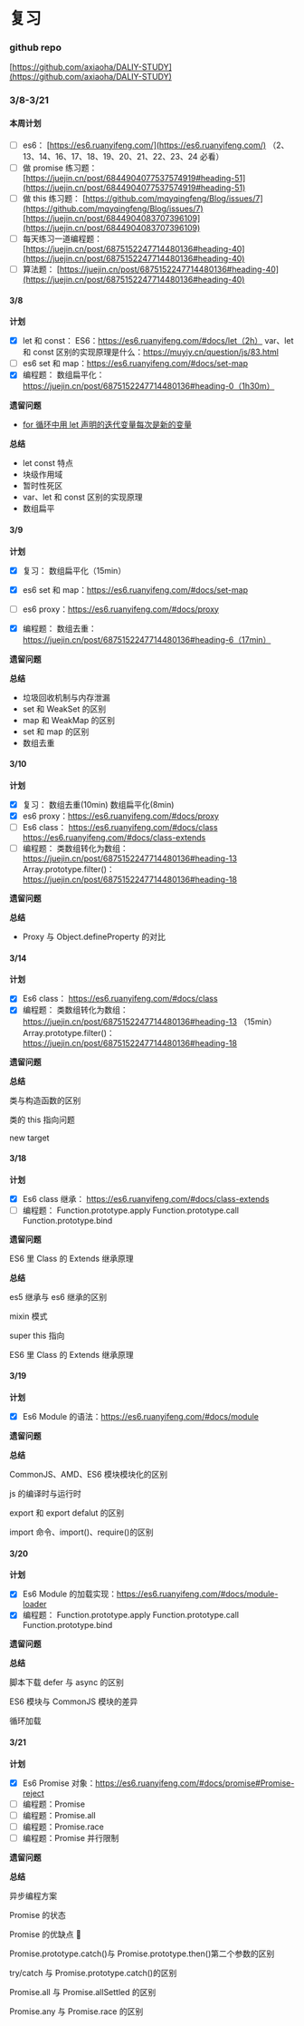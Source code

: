 # 复习

### github repo

[https://github.com/axiaoha/DALIY-STUDY](https://github.com/axiaoha/DALIY-STUDY)

### 3/8-3/21

#### 本周计划

- [ ] es6：
      [https://es6.ruanyifeng.com/](https://es6.ruanyifeng.com/) （2、13、14、16、17、18、19、20、21、22、23、24 必看）
- [ ] 做 promise 练习题：
      [https://juejin.cn/post/6844904077537574919#heading-51](https://juejin.cn/post/6844904077537574919#heading-51)
- [ ] 做 this 练习题：
      [https://github.com/mqyqingfeng/Blog/issues/7](https://github.com/mqyqingfeng/Blog/issues/7)
      [https://juejin.cn/post/6844904083707396109](https://juejin.cn/post/6844904083707396109)
- [ ] 每天练习一道编程题：
      [https://juejin.cn/post/6875152247714480136#heading-40](https://juejin.cn/post/6875152247714480136#heading-40)
- [ ] 算法题：
      [https://juejin.cn/post/6875152247714480136#heading-40](https://juejin.cn/post/6875152247714480136#heading-40)

#### 3/8

**计划**

- [x] let 和 const：
      ES6：https://es6.ruanyifeng.com/#docs/let（2h）
      var、let 和 const 区别的实现原理是什么：https://muyiy.cn/question/js/83.html
- [ ] es6 set 和 map：https://es6.ruanyifeng.com/#docs/set-map
- [x] 编程题：
      数组扁平化：https://juejin.cn/post/6875152247714480136#heading-0（1h30m）

**遗留问题**

- [for 循环中用 let 声明的迭代变量每次是新的变量](https://segmentfault.com/q/1010000007541743#)

**总结**

- let const 特点
- 块级作用域
- 暂时性死区
- var、let 和 const 区别的实现原理
- 数组扁平

#### 3/9

**计划**

- [x] 复习：
      数组扁平化（15min）
- [x] es6 set 和 map：https://es6.ruanyifeng.com/#docs/set-map

- [ ] es6 proxy：https://es6.ruanyifeng.com/#docs/proxy
- [x] 编程题：
      数组去重：https://juejin.cn/post/6875152247714480136#heading-6（17min）

**遗留问题**

**总结**

- 垃圾回收机制与内存泄漏
- set 和 WeakSet 的区别
- map 和 WeakMap 的区别
- set 和 map 的区别
- 数组去重

#### 3/10

**计划**

- [x] 复习：
      数组去重(10min)
      数组扁平化(8min)
- [x] es6 proxy：https://es6.ruanyifeng.com/#docs/proxy
- [ ] Es6 class：
      https://es6.ruanyifeng.com/#docs/class
      https://es6.ruanyifeng.com/#docs/class-extends
- [ ] 编程题：
      类数组转化为数组：https://juejin.cn/post/6875152247714480136#heading-13
      Array.prototype.filter()：https://juejin.cn/post/6875152247714480136#heading-18

**遗留问题**

**总结**

- Proxy 与 Object.defineProperty 的对比

#### 3/14

**计划**

- [x] Es6 class：
      https://es6.ruanyifeng.com/#docs/class
- [x] 编程题：
      类数组转化为数组：https://juejin.cn/post/6875152247714480136#heading-13 （15min）
      Array.prototype.filter()：https://juejin.cn/post/6875152247714480136#heading-18

**遗留问题**

**总结**

类与构造函数的区别

类的 this 指向问题

new target

#### 3/18

**计划**

- [x] Es6 class 继承：
      https://es6.ruanyifeng.com/#docs/class-extends
- [ ] 编程题：
      Function.prototype.apply
      Function.prototype.call
      Function.prototype.bind

**遗留问题**

ES6 里 Class 的 Extends 继承原理

**总结**

es5 继承与 es6 继承的区别

mixin 模式

super this 指向

ES6 里 Class 的 Extends 继承原理

#### 3/19

**计划**

- [x] Es6 Module 的语法：https://es6.ruanyifeng.com/#docs/module

**遗留问题**

**总结**

CommonJS、AMD、ES6 模块模块化的区别

js 的编译时与运行时

export 和 export defalut 的区别

import 命令、import()、require()的区别

#### 3/20

**计划**

- [x] Es6 Module 的加载实现：https://es6.ruanyifeng.com/#docs/module-loader
- [x] 编程题：
      Function.prototype.apply
      Function.prototype.call
      Function.prototype.bind

**遗留问题**

**总结**

脚本下载 defer 与 async 的区别

ES6 模块与 CommonJS 模块的差异

循环加载

#### 3/21

**计划**

- [x] Es6 Promise 对象：https://es6.ruanyifeng.com/#docs/promise#Promise-reject
- [ ] 编程题：Promise
- [ ] 编程题：Promise.all
- [ ] 编程题：Promise.race
- [ ] 编程题：Promise 并行限制

**遗留问题**

**总结**

异步编程方案

Promise 的状态

Promise 的优缺点 

Promise.prototype.catch()与 Promise.prototype.then()第二个参数的区别

try/catch 与 Promise.prototype.catch()的区别

Promise.all 与 Promise.allSettled 的区别

Promise.any 与 Promise.race 的区别